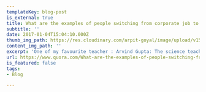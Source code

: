 ```yaml
---
templateKey: blog-post
is_external: true
title: What are the examples of people switching from corporate job to teaching?
subtitle: ''
date: 2017-01-04T15:04:10.000Z
thumb_img_path: https://res.cloudinary.com/arpit-goyal/image/upload/v1558450837/images/featured-images/arvind-gupta.jpg
content_img_path: ''
excerpt: 'One of my favourite teacher : Arvind Gupta: The science teacher from Doordarshan.'
url: https://www.quora.com/What-are-the-examples-of-people-switching-from-corporate-job-to-teaching/answer/Arpit-Goyal-14
is_featured: false
tags:
- Blog

---
```

